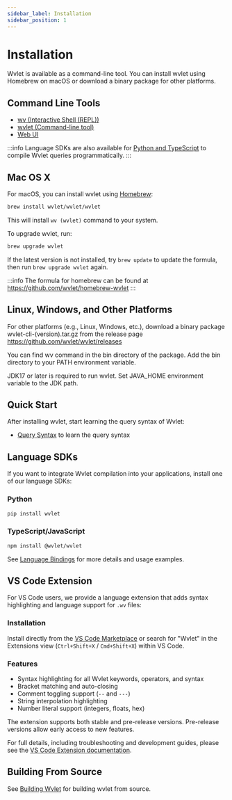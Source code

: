 ```yaml
---
sidebar_label: Installation
sidebar_position: 1
---
```


# Installation

Wvlet is available as a command-line tool. You can install wvlet using Homebrew on macOS or download a binary package for other platforms.

## Command Line Tools

- [wv (Interactive Shell (REPL))](repl.md)
- [wvlet (Command-line tool)](cli.md)
- [Web UI](ui.md)

:::info
Language SDKs are also available for [Python and TypeScript](../bindings) to compile Wvlet queries programmatically.
:::

## Mac OS X

For macOS, you can install wvlet using [Homebrew](https://brew.sh/):

```bash
brew install wvlet/wvlet/wvlet
```

This will install `wv (wvlet)` command to your system.

To upgrade wvlet, run:
```bash
brew upgrade wvlet
```

If the latest version is not installed, try `brew update` to update the formula, then run `brew upgrade wvlet` again.


:::info
The formula for homebrew can be found at 
https://github.com/wvlet/homebrew-wvlet
:::

## Linux, Windows, and Other Platforms

For other platforms (e.g., Linux, Windows, etc.), download a binary package wvlet-cli-(version).tar.gz from the release page https://github.com/wvlet/wvlet/releases

You can find wv command in the bin directory of the package. Add the bin directory to your PATH environment variable.

JDK17 or later is required to run wvlet. Set JAVA_HOME environment variable to the JDK path.

## Quick Start

After installing wvlet, start learning the query syntax of Wvlet:
- [Query Syntax](../syntax) to learn the query syntax


## Language SDKs

If you want to integrate Wvlet compilation into your applications, install one of our language SDKs:

### Python
```bash
pip install wvlet
```

### TypeScript/JavaScript
```bash
npm install @wvlet/wvlet
```

See [Language Bindings](../bindings) for more details and usage examples.

## VS Code Extension

For VS Code users, we provide a language extension that adds syntax highlighting and language support for `.wv` files:

### Installation

Install directly from the [VS Code Marketplace](https://marketplace.visualstudio.com/items?itemName=wvlet.wvlet) or search for "Wvlet" in the Extensions view (`Ctrl+Shift+X` / `Cmd+Shift+X`) within VS Code.

### Features

- Syntax highlighting for all Wvlet keywords, operators, and syntax
- Bracket matching and auto-closing
- Comment toggling support (`--` and `---`)
- String interpolation highlighting
- Number literal support (integers, floats, hex)

The extension supports both stable and pre-release versions. Pre-release versions allow early access to new features.

For full details, including troubleshooting and development guides, please see the [VS Code Extension documentation](./vscode.md).

## Building From Source

See [Building Wvlet](../development/build.md) for building wvlet from source.
